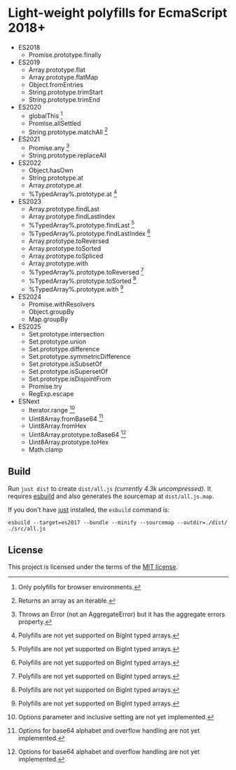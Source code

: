 # Light-weight polyfills for EcmaScript 2018+

* ES2018
  - Promise.prototype.finally
* ES2019
  - Array.prototype.flat
  - Array.prototype.flatMap
  - Object.fromEntries
  - String.prototype.trimStart
  - String.prototype.trimEnd
* ES2020
  - globalThis [^browser]
  - Promise.allSettled
  - String.prototype.matchAll [^matchall]
* ES2021
  - Promise.any [^aggerror]
  - String.prototype.replaceAll
* ES2022
  - Object.hasOwn
  - String.prototype.at
  - Array.prototype.at
  - %TypedArray%.prototype.at [^bigint]
* ES2023
  - Array.prototype.findLast
  - Array.prototype.findLastIndex
  - %TypedArray%.prototype.findLast [^bigint]
  - %TypedArray%.prototype.findLastIndex [^bigint]
  - Array.prototype.toReversed
  - Array.prototype.toSorted
  - Array.prototype.toSpliced
  - Array.prototype.with
  - %TypedArray%.prototype.toReversed [^bigint]
  - %TypedArray%.prototype.toSorted [^bigint]
  - %TypedArray%.prototype.with [^bigint]
* ES2024
  - Promise.withResolvers
  - Object.groupBy
  - Map.groupBy
* ES2025
  - Set.prototype.intersection
  - Set.prototype.union
  - Set.prototype.difference
  - Set.prototype.symmetricDifference
  - Set.prototype.isSubsetOf
  - Set.prototype.isSupersetOf
  - Set.prototype.isDisjointFrom
  - Promise.try
  - RegExp.escape
* ESNext
  - Iterator.range [^range]
  - Uint8Array.fromBase64 [^base64]
  - Uint8Array.fromHex
  - Uint8Array.prototype.toBase64 [^base64]
  - Uint8Array.prototype.toHex
  - Math.clamp

[^browser]: Only polyfills for browser environments.
[^matchall]: Returns an array as an iterable.
[^range]: Options parameter and inclusive setting are not yet implemented.
[^base64]: Options for base64 alphabet and overflow handling are not yet implemented.
[^aggerror]: Throws an Error (not an AggregateError) but it has the aggregate errors property.
[^bigint]: Polyfills are not yet supported on BigInt typed arrays.

## Build

Run `just dist` to create `dist/all.js` _(currently 4.3k uncompressed)_. It requires [esbuild](https://esbuild.github.io/) and also generates the sourcemap at `dist/all.js.map`.

If you don't have [just](https://just.systems/man/en/packages.html) installed, the `esbuild` command is:

```
esbuild --target=es2017 --bundle --minify --sourcemap --outdir=./dist/ ./src/all.js
```

## License

This project is licensed under the terms of the [MIT license](LICENSE.txt).

